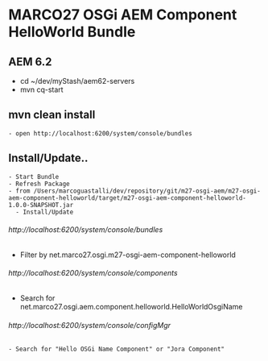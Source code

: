 # MARCO27 OSGi AEM Component HelloWorld Bundle

## AEM 6.2
- cd ~/dev/myStash/aem62-servers
- mvn cq-start

## mvn clean install
    - open http://localhost:6200/system/console/bundles
## Install/Update..
    - Start Bundle
    - Refresh Package
    - from /Users/marcoguastalli/dev/repository/git/m27-osgi-aem/m27-osgi-aem-component-helloworld/target/m27-osgi-aem-component-helloworld-1.0.0-SNAPSHOT.jar
      - Install/Update

###### http://localhost:6200/system/console/bundles
   - Filter by net.marco27.osgi.m27-osgi-aem-component-helloworld

###### http://localhost:6200/system/console/components
   - Search for net.marco27.osgi.aem.component.helloworld.HelloWorldOsgiName

###### http://localhost:6200/system/console/configMgr
    - Search for "Hello OSGi Name Component" or "Jora Component"